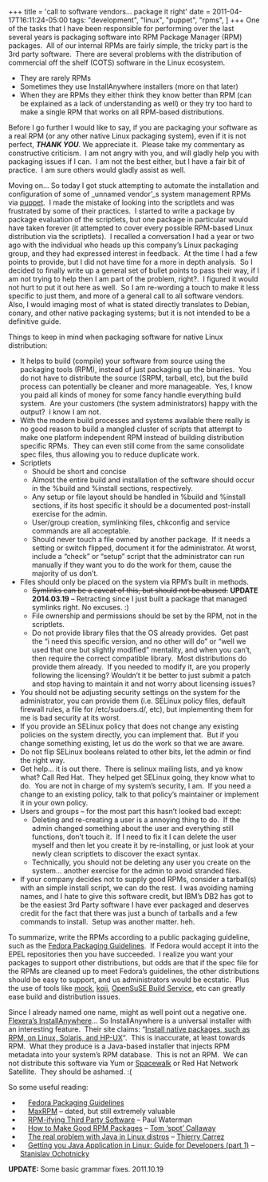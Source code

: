 +++
title = 'call to software vendors&#8230; package it right'
date = 2011-04-17T16:11:24-05:00
tags:
  "development",
  "linux",
  "puppet",
  "rpms",
]
+++
One of the tasks that I have been responsible for performing over the last several years is packaging software into RPM Package Manager (RPM) packages.  All of our internal RPMs are fairly simple, the tricky part is the 3rd party software.  There are several problems with the distribution of commercial off the shelf (COTS) software in the Linux ecosystem.

  * They are rarely RPMs
  * Sometimes they use InstallAnywhere installers (more on that later)
  * When they are RPMs they either think they know better than RPM (can be explained as a lack of understanding as well) or they try too hard to make a single RPM that works on all RPM-based distributions.

Before I go further I would like to say, if you are packaging your software as a real RPM (or any other native Linux packaging system), even if it is not perfect, _**THANK YOU**_. We appreciate it.  Please take my commentary as constructive criticism.  I am not angry with you, and will gladly help you with packaging issues if I can.  I am not the best either, but I have a fair bit of practice.  I am sure others would gladly assist as well.

Moving on&#8230; So today I got stuck attempting to automate the installation and configuration of some of _unnamed vendor&#8217;_s system management RPMs via [puppet](http://projects.puppetlabs.com/projects/puppet "Puppet website").  I made the mistake of looking into the scriptlets and was frustrated by some of their practices.  I started to write a package by package evaluation of the scriptlets, but one package in particular would have taken forever (it attempted to cover every possible RPM-based Linux distribution via the scriptlets).  I recalled a conversation I had a year or two ago with the individual who heads up this company&#8217;s Linux packaging group, and they had expressed interest in feedback.  At the time I had a few points to provide, but I did not have time for a more in depth analysis.  So I decided to finally write up a general set of bullet points to pass their way, if I am not trying to help then I am part of the problem, right?.  I figured it would not hurt to put it out here as well.  So I am re-wording a touch to make it less specific to just them, and more of a general call to all software vendors.  Also, I would imaging most of what is stated directly translates to Debian, conary, and other native packaging systems; but it is not intended to be a definitive guide.

Things to keep in mind when packaging software for native Linux distribution:

  * It helps to build (compile) your software from source using the packaging tools (RPM), instead of just packaging up the binaries.  You do not have to distribute the source (SRPM, tarball, etc), but the build process can potentially be cleaner and more manageable.  Yes, I know you paid all kinds of money for some fancy handle everything build system.  Are your customers (the system administrators) happy with the output?  I know I am not.
  * With the modern build processes and systems available there really is no good reason to build a mangled cluster of scripts that attempt to make one platform independent RPM instead of building distribution specific RPMs.  They can even still come from the same consolidate spec files, thus allowing you to reduce duplicate work.
  * Scriptlets 
      * Should be short and concise
      * Almost the entire build and installation of the software should occur in the %build and %install sections, respectively.
      * Any setup or file layout should be handled in %build and %install sections, if its host specific it should be a documented post-install exercise for the admin.
      * User/group creation, symlinking files, chkconfig and service commands are all acceptable.
      * Should never touch a file owned by another package.  If it needs a setting or switch flipped, document it for the administrator. At worst, include a &#8220;check&#8221; or &#8220;setup&#8221; script that the administrator can run manually if they want you to do the work for them, cause the majority of us don&#8217;t.
  * Files should only be placed on the system via RPM&#8217;s built in methods. 
      * <del>Symlinks can be a caveat of this, but should not be abused.</del> **UPDATE 2014.03.19** &#8211; Retracting since I just built a package that managed symlinks right. No excuses. :)
      * File ownership and permissions should be set by the RPM, not in the scriptlets.
      * Do not provide library files that the OS already provides.  Get past the &#8220;i need this specific version, and no other will do&#8221; or &#8220;well we used that one but slightly modified&#8221; mentality, and when you can&#8217;t, then require the correct compatible library.  Most distributions do provide them already.  If you needed to modify it, are you properly following the licensing? Wouldn&#8217;t it be better to just submit a patch and stop having to maintain it and not worry about licensing issues?
  * You should not be adjusting security settings on the system for the administrator, you can provide them (i.e. SELinux policy files, default firewall rules, a file for /etc/sudoers.d/, etc), but implementing them for me is bad security at its worst.
  * If you provide an SELinux policy that does not change any existing policies on the system directly, you can implement that.  But if you change something existing, let us do the work so that we are aware.
  * Do not flip SELinux booleans related to other bits, let the admin or find the right way.
  * Get help&#8230; it is out there.  There is selinux mailing lists, and ya know what? Call Red Hat.  They helped get SELinux going, they know what to do.  You are not in charge of my system&#8217;s security, I am.  If you need a change to an existing policy, talk to that policy&#8217;s maintainer or implement it in your own policy.
  * Users and groups &#8211; for the most part this hasn&#8217;t looked bad except: 
      * Deleting and re-creating a user is a annoying thing to do.  If the admin changed something about the user and everything still functions, don&#8217;t touch it.  If I need to fix it I can delete the user myself and then let you create it by re-installing, or just look at your newly clean scriptlets to discover the exact syntax.
      * Technically, you should not be deleting any user you create on the system&#8230; another exercise for the admin to avoid stranded files.
  * If your company decides not to supply good RPMs, consider a tarball(s) with an simple install script, we can do the rest.  I was avoiding naming names, and I hate to give this software credit, but IBM&#8217;s DB2 has got to be the easiest 3rd Party software I have ever packaged and deserves credit for the fact that there was just a bunch of tarballs and a few commands to install.  Setup was another matter. heh.

To summarize, write the RPMs according to a public packaging guideline, such as the [Fedora Packaging Guidelines](http://fedoraproject.org/wiki/PackagingGuidelines "Fedora Packaging Guidelines").  If Fedora would accept it into the EPEL repositories then you have succeeded.  I realize you want your packages to support other distributions, but odds are that if the spec file for the RPMs are cleaned up to meet Fedora&#8217;s guidelines, the other distributions should be easy to support, and us administrators would be ecstatic.  Plus the use of tools like [mock](https://fedorahosted.org/mock/ "mock chroot build environment"), [koji](https://fedorahosted.org/koji/ "Koji Build System"), [OpenSuSE Build Service](http://build.opensuse.org/ "OpenSuSE Build Service"), etc can greatly ease build and distribution issues.

Since I already named one name, might as well point out a negative one.  [Flexera&#8217;s InstallAnywhere](http://www.flexerasoftware.com/products/installanywhere.htm "Flexera's InstallAnywhere")&#8230; So InstallAnywhere is a universal installer with an interesting feature.  Their site claims: &#8220;[Install native packages, such as RPM, on Linux, Solaris, and HP-UX](http://www.flexerasoftware.com/products/installanywhere/editions.htm "Flexera's InstallAnywhere Editions page")&#8220;.  This is inaccurate, at least towards RPM.  What they produce is a Java-based installer that injects RPM metadata into your system&#8217;s RPM database.  This is not an RPM.  We can not distribute this software via Yum or [Spacewalk](http://spacewalk.redhat.com "Spacewalk") or Red Hat Network Satellite.  They should be ashamed. :(

So some useful reading:

  *     [Fedora Packaging Guidelines](http://fedoraproject.org/wiki/PackagingGuidelines "Fedora Packaging Guidelines")
  *     [MaxRPM](http://www.rpm.org/max-rpm/ "MaxRPM guide") &#8211; dated, but still extremely valuable
  *     [RPM-ifying Third Party Software](http://www.redhat.com/f/pdf/summit/pwaterman_130_rpm-ifying.pdf "RPM-ifying Third Party Software") &#8211; Paul Waterman
  *     [How to Make Good RPM Packages](http://www.redhat.com/promo/summit/2008/downloads/pdf/Wednesday_130pm_Tom_Callaway_OSS.pdf "How to Make Good RPM Packages") &#8211; [Tom &#8216;spot&#8217; Callaway](http://spot.livejournal.com/ "spot's blog")
  *     [The real problem with Java in Linux distros](http://fnords.wordpress.com/2010/09/24/the-real-problem-with-java-in-linux-distros/trackback/) &#8211; [Thierry Carrez](http://fnords.wordpress.com/ "Seeing the fnords blog")
  *     [Getting you Java Application in Linux: Guide for Developers (part 1)](http://inputvalidation.blogspot.com/2011/04/getting-your-java-application-in-linux.html) &#8211; [Stanislav Ochotnicky](http://inputvalidation.blogspot.com/ "Ins and Outs of Inputs blog")

**UPDATE:** Some basic grammar fixes. 2011.10.19
